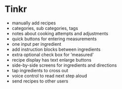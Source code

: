 # Tinkr

* manually add recipes
* categories, sub categories, tags
* notes about cooking attempts and adjustments
* quick buttons for entering measurements
* one input per ingredient
* add instruction blocks between ingredients
* extra optional check box for 'measured'
* recipe display has text enlarge buttons
* side-by-side screens for ingredients and directions
* tap ingredients to cross out
* voice control to read next step aloud
* send recipes to other users
